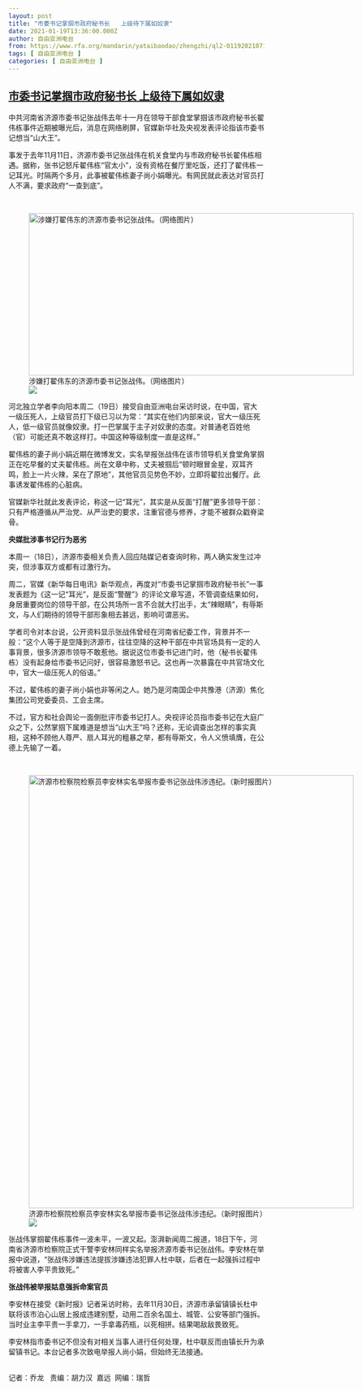```yaml
---
layout: post
title: "市委书记掌掴市政府秘书长   上级待下属如奴隶"
date: 2021-01-19T13:36:00.000Z
author: 自由亚洲电台
from: https://www.rfa.org/mandarin/yataibaodao/zhengzhi/ql2-01192021071529.html
tags: [ 自由亚洲电台 ]
categories: [ 自由亚洲电台 ]
---
```

<!--1611063360000-->
[市委书记掌掴市政府秘书长   上级待下属如奴隶](https://www.rfa.org/mandarin/yataibaodao/zhengzhi/ql2-01192021071529.html)
------

<div>
<p>中共河南省济源市委书记张战伟去年十一月在领导干部食堂掌掴该市政府秘书长翟伟栋事件近期被曝光后，消息在网络刷屏，官媒新华社及央视发表评论指该市委书记想当“山大王”。</p><p>事发于去年11月11日，济源市委书记张战伟在机关食堂内与市政府秘书长翟伟栋相遇。据称，张书记怒斥翟伟栋“官太小”，没有资格在餐厅里吃饭，还打了翟伟栋一记耳光。时隔两个多月，此事被翟伟栋妻子尚小娟曝光。有网民就此表达对官员打人不满，要求政府“一查到底”。</p><p><br/></p><p><figure class="image-richtext image-inline captioned" style="width:640px;"><img alt="涉嫌打翟伟东的济源市委书记张战伟。（网络图片）" height="320" src="https://www.rfa.org/mandarin/yataibaodao/zhengzhi/ql2-01192021071529.html/m0119-ql2p3.jpg/@@images/f26e2264-4888-4c65-9981-febfbb1bd39d.jpeg" title="m0119-ql2p3.jpg" width="640"/><figcaption class="image-caption">涉嫌打翟伟东的济源市委书记张战伟。（网络图片）</figcaption><small></small><div id="zoomattribute"><a data-caption="涉嫌打翟伟东的济源市委书记张战伟。（网络图片）" data-fancybox="" href="https://www.rfa.org/mandarin/yataibaodao/zhengzhi/ql2-01192021071529.html/m0119-ql2p3.jpg" id="single_image" title="涉嫌打翟伟东的济源市委书记张战伟。（网络图片）"><img src="/++plone++rfa-resources/img/icon-zoom.png"/></a></div></figure></p><p>河北独立学者李向阳本周二（19日）接受自由亚洲电台采访时说，在中国，官大一级压死人，上级官员打下级已习以为常：“其实在他们内部来说，官大一级压死人，低一级官员就像奴隶。打一巴掌属于主子对奴隶的态度。对普通老百姓他（官）可能还真不敢这样打。中国这种等级制度一直是这样。”</p><p>翟伟栋的妻子尚小娟近期在微博发文，实名举报张战伟在该市领导机关食堂角掌掴正在吃早餐的丈夫翟伟栋。尚在文章中称，丈夫被掴后“顿时眼冒金星，双耳齐鸣，脸上一片火辣，呆在了原地”，其他官员见势色不妙，立即将翟拉出餐厅。此事诱发翟伟栋的心脏病。</p><p>官媒新华社就此发表评论，称这一记“耳光”，其实是从反面“打醒”更多领导干部：只有严格遵循从严治党、从严治吏的要求，注重官德与修养，才能不被群众戳脊梁骨。<br/><strong></strong></p><p><strong>央媒批涉事书记行为恶劣</strong></p><p>本周一（18日），济源市委相关负责人回应陆媒记者查询时称，两人确实发生过冲突，但涉事双方或都有过激行为。</p><p>周二，官媒《新华每日电讯》新华观点，再度对“市委书记掌掴市政府秘书长”一事发表题为《这一记“耳光”，是反面“警醒”》的评论文章写道，不管调查结果如何，身居重要岗位的领导干部，在公共场所一言不合就大打出手，太“辣眼睛”，有辱斯文，与人们期待的领导干部形象相去甚远，影响可谓恶劣。</p><p>学者司令对本台说，公开资料显示张战伟曾经在河南省纪委工作，背景并不一般：“这个人等于是空降到济源市，往往空降的这种干部在中共官场具有一定的人事背景，很多济源市领导不敢惹他。据说这位市委书记进门时，他（秘书长翟伟栋）没有起身给市委书记问好，很容易激怒书记。这也再一次暴露在中共官场文化中，官大一级压死人的俗语。”</p><p>不过，翟伟栋的妻子尚小娟也非等闲之人。她乃是河南国企中共豫港（济源）焦化集团公司党委委员、工会主席。</p><p>不过，官方和社会舆论一面倒批评市委书记打人。央视评论员指市委书记在大庭广众之下，公然掌掴下属难道是想当“山大王”吗？还称，无论调查出怎样的事实真相，这种不顾他人尊严、扇人耳光的粗暴之举，都有辱斯文，令人义愤填膺，在公德上先输了一着。</p><p><br/></p><p><figure class="image-richtext image-inline captioned" style="width:640px;"><img alt="济源市检察院检察员李安林实名举报市委书记张战伟涉违纪。（新时报图片）" height="853" src="https://www.rfa.org/mandarin/yataibaodao/zhengzhi/ql2-01192021071529.html/m0119-ql2p4.jpg/@@images/beb3dbf5-b612-4e80-b3ac-58a0f4297a21.jpeg" title="m0119-ql2p4.jpg" width="640"/><figcaption class="image-caption">济源市检察院检察员李安林实名举报市委书记张战伟涉违纪。（新时报图片）</figcaption><small></small><div id="zoomattribute"><a data-caption="济源市检察院检察员李安林实名举报市委书记张战伟涉违纪。（新时报图片）" data-fancybox="" href="https://www.rfa.org/mandarin/yataibaodao/zhengzhi/ql2-01192021071529.html/m0119-ql2p4.jpg" id="single_image" title="济源市检察院检察员李安林实名举报市委书记张战伟涉违纪。（新时报图片）"><img src="/++plone++rfa-resources/img/icon-zoom.png"/></a></div></figure></p><p>张战伟掌掴翟伟栋事件一波未平，一波又起。澎湃新闻周二报道，18日下午，河南省济源市检察院正式干警李安林同样实名举报济源市委书记张战伟。李安林在举报中说道，“张战伟涉嫌违法提拔涉嫌违法犯罪人杜中联，后者在一起强拆过程中将被害人李平贵致死。”<br/><strong></strong></p><p><strong>张战伟被举报姑息强拆命案官员</strong></p><p>李安林在接受《新时报》记者采访时称，去年11月30日，济源市承留镇镇长杜中联将该市泊心山居上报成违建别墅，动用二百余名国土、城管、公安等部门强拆。当时业主李平贵一手拿刀，一手拿毒药瓶，以死相拼。结果喝敌敌畏致死。</p><p>李安林指市委书记不但没有对相关当事人进行任何处理，杜中联反而由镇长升为承留镇书记。本台记者多次致电举报人尚小娟，但始终无法接通。</p><p><br/>记者：乔龙   责编：胡力汉  嘉远  网编：瑞哲</p>
</div>
